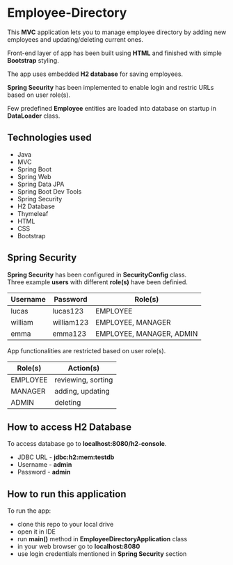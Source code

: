 # Employee-Directory

This **MVC** application lets you to manage employee directory by adding new employees and updating/deleting current ones. <br>

Front-end layer of app has been built using **HTML** and finished with simple **Bootstrap** styling. <br>

The app uses embedded **H2 database** for saving employees. <br>

**Spring Security** has been implemented to enable login and restric URLs based on user role(s). <br>

Few predefined **Employee** entities are loaded into database on startup in **DataLoader** class. <br>

## Technologies used

- Java
- MVC
- Spring Boot
- Spring Web
- Spring Data JPA
- Spring Boot Dev Tools
- Spring Security
- H2 Database
- Thymeleaf
- HTML
- CSS
- Bootstrap

## Spring Security

**Spring Security** has been configured in **SecurityConfig** class. <br>
Three example **users** with different **role(s)** have been definied. <br>

| Username | Password | Role(s) |
|--|--|--|
| lucas | lucas123 | EMPLOYEE |
| william| william123 | EMPLOYEE, MANAGER |
| emma| emma123| EMPLOYEE, MANAGER, ADMIN |

App functionalities are restricted based on user role(s).

| Role(s) | Action(s) |
|--|--|
| EMPLOYEE | reviewing, sorting |
| MANAGER | adding, updating |
| ADMIN | deleting | 

## How to access H2 Database

To access database go to **localhost:8080/h2-console**.
- JDBC URL - **jdbc:h2:mem:testdb**
- Username - **admin**
- Password - **admin**

## How to run this application

To run the app:
- clone this repo to your local drive
- open it in IDE
- run **main()** method in **EmployeeDirectoryApplication** class
- in your web browser go to **localhost:8080**
- use login credentials mentioned in **Spring Security** section